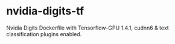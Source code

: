 # nvidia-digits-tf
Nvidia Digits Dockerfile with Tensorflow-GPU 1.4.1, cudnn6 & text classification plugins enabled.
